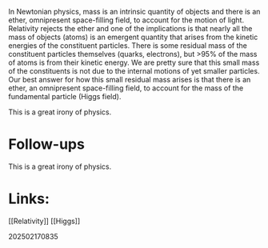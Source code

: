 In Newtonian physics, mass is an intrinsic quantity of objects and there is an ether, omnipresent space-filling field, to account for the motion of light.  Relativity rejects the ether and one of the implications is that nearly all the mass of objects (atoms) is an emergent quantity that arises from the kinetic energies of the constituent particles. There is some residual mass of the constituent particles themselves (quarks, electrons), but >95% of the mass of atoms is from their kinetic energy.  We are pretty sure that this small mass of the constituents is not due to the internal motions of yet smaller particles.  Our best answer for how this small residual mass arises is that there is an ether, an omnipresent space-filling field, to account for the mass of the fundamental particle (Higgs field).

This is a great irony of physics.




# Follow-ups

This is a great irony of physics.
# Links: 
[[Relativity]]
[[Higgs]]


202502170835
